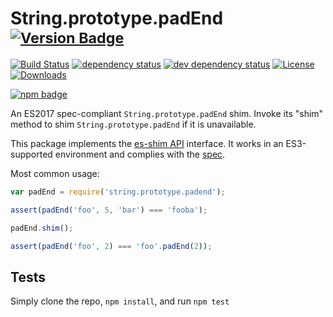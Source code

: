 # String.prototype.padEnd <sup>[![Version Badge][npm-version-svg]][package-url]</sup>

[![Build Status][travis-svg]][travis-url]
[![dependency status][deps-svg]][deps-url]
[![dev dependency status][dev-deps-svg]][dev-deps-url]
[![License][license-image]][license-url]
[![Downloads][downloads-image]][downloads-url]

[![npm badge][npm-badge-png]][package-url]

An ES2017 spec-compliant `String.prototype.padEnd` shim. Invoke its "shim" method to shim `String.prototype.padEnd` if it is unavailable.

This package implements the [es-shim API](https://github.com/es-shims/api) interface. It works in an ES3-supported environment and complies with the [spec](https://github.com/tc39/ecma262/pull/581).

Most common usage:
```js
var padEnd = require('string.prototype.padend');

assert(padEnd('foo', 5, 'bar') === 'fooba');

padEnd.shim();

assert(padEnd('foo', 2) === 'foo'.padEnd(2));
```

## Tests
Simply clone the repo, `npm install`, and run `npm test`

[package-url]: https://npmjs.com/package/string.prototype.padend
[npm-version-svg]: http://versionbadg.es/es-shims/String.prototype.padEnd.svg
[travis-svg]: https://travis-ci.org/es-shims/String.prototype.padEnd.svg
[travis-url]: https://travis-ci.org/es-shims/String.prototype.padEnd
[deps-svg]: https://david-dm.org/es-shims/String.prototype.padEnd.svg
[deps-url]: https://david-dm.org/es-shims/String.prototype.padEnd
[dev-deps-svg]: https://david-dm.org/es-shims/String.prototype.padEnd/dev-status.svg
[dev-deps-url]: https://david-dm.org/es-shims/String.prototype.padEnd#info=devDependencies
[npm-badge-png]: https://nodei.co/npm/string.prototype.padend.png?downloads=true&stars=true
[license-image]: http://img.shields.io/npm/l/string.prototype.padend.svg
[license-url]: LICENSE
[downloads-image]: http://img.shields.io/npm/dm/string.prototype.padend.svg
[downloads-url]: http://npm-stat.com/charts.html?package=string.prototype.padend
